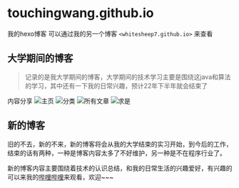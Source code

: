 # touchingwang.github.io
我的hexo博客 可以通过我的另一个博客 `<whitesheep7.github.io>` 来查看
## 大学期间的博客
> 记录的是我大学期间的博客，大学期间的技术学习主要是围绕这java和算法的学习，其中还有一下我的日常兴趣，预计22年下半年就会结束了

内容分享
![主页](https://user-images.githubusercontent.com/75372171/163905983-a2a6d9fc-8aa8-4d9d-a987-2c04bb279c3e.png)
![分类](https://user-images.githubusercontent.com/75372171/163905987-90c33c33-e5a2-4cd9-a1db-cabcb57a0a01.png)
![所有文章](https://user-images.githubusercontent.com/75372171/163905991-609ae363-94b6-4c4d-801d-1e54bab4e89a.png)
![求是](https://user-images.githubusercontent.com/75372171/163905994-55ce1d04-a3a0-46fa-827a-f79ca8726268.png)

## 新的博客
旧的不去，新的不来，新的博客将会从我的大学结束的实习开始，到今后的工作，结束的话有两种，一种是博客内容太多了不好维护，另一种是不在程序行业了。

新的博客内容主要围绕着技术的认识总结，和我的日常生活的兴趣爱好，有兴趣的可以来我的[哔哩哔哩](https://space.bilibili.com/351501745)来观看，欢迎~~~
